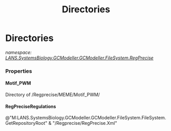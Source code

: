 ﻿---
title: Directories
---

# Directories
_namespace: [LANS.SystemsBiology.GCModeller.GCModeller.FileSystem.RegPrecise](N-LANS.SystemsBiology.GCModeller.GCModeller.FileSystem.RegPrecise.html)_





### Properties

#### Motif_PWM
Directory of /Regprecise/MEME/Motif_PWM/
#### RegPreciseRegulations
@"M:LANS.SystemsBiology.GCModeller.GCModeller.FileSystem.FileSystem.GetRepositoryRoot" & "/Regprecise/RegPrecise.Xml"


